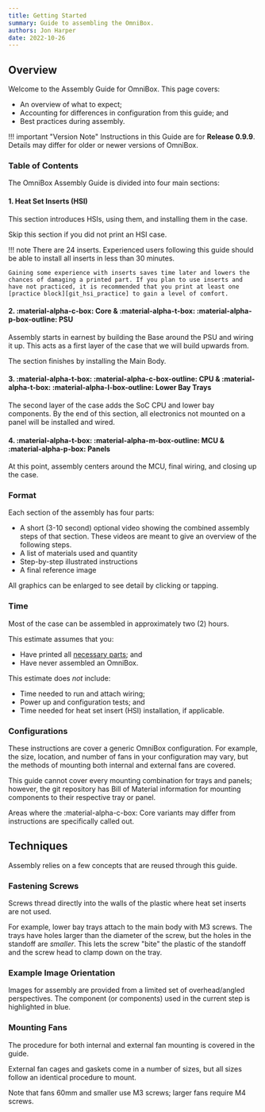 ```yaml
---
title: Getting Started
summary: Guide to assembling the OmniBox.
authors: Jon Harper
date: 2022-10-26
---
```


## Overview

Welcome to the Assembly Guide for OmniBox. This page covers:

- An overview of what to expect;
- Accounting for differences in configuration from this guide; and
- Best practices during assembly.

!!! important "Version Note"
    Instructions in this Guide are for **Release 0.9.9**. Details may differ for older or newer versions of OmniBox.

### Table of Contents

The OmniBox Assembly Guide is divided into four main sections:

#### 1. Heat Set Inserts (HSI)

This section introduces HSIs, using them, and installing them in the case.

Skip this section if you did not print an HSI case.

!!! note
    There are 24 inserts. Experienced users following this guide should be able to install all inserts in less than 30 minutes.
    
    Gaining some experience with inserts saves time later and lowers the chances of damaging a printed part. If you plan to use inserts and have not practiced, it is recommended that you print at least one [practice block][git_hsi_practice] to gain a level of comfort.

#### 2. :material-alpha-c-box: Core & :material-alpha-t-box: :material-alpha-p-box-outline: PSU

Assembly starts in earnest by building the Base around the PSU and wiring it up. This acts as a first layer of the case that we will build upwards from.

The section finishes by installing the Main Body.

#### 3. :material-alpha-t-box: :material-alpha-c-box-outline: CPU & :material-alpha-t-box: :material-alpha-l-box-outline: Lower Bay Trays

The second layer of the case adds the SoC CPU and lower bay components. By the end of this section, all electronics not mounted on a panel will be installed and wired.

#### 4. :material-alpha-t-box: :material-alpha-m-box-outline: MCU & :material-alpha-p-box: Panels

At this point, assembly centers around the MCU, final wiring, and closing up the case.

### Format

Each section of the assembly has four parts:

- A short (3-10 second) optional video showing the combined assembly steps of that section. These videos are meant to give an overview of the following steps.
- A list of materials used and quantity
- Step-by-step illustrated instructions
- A final reference image

All graphics can be enlarged to see detail by clicking or tapping.

### Time

Most of the case can be assembled in approximately two (2) hours.

This estimate assumes that you:

- Have printed all [necessary parts][checklist]; and
- Have never assembled an OmniBox.

This estimate does *not* include:

- Time needed to run and attach wiring;
- Power up and configuration tests; and
- Time needed for heat set insert (HSI) installation, if applicable.

### Configurations

These instructions are cover a generic OmniBox configuration. For example, the size, location, and number of fans in your configuration may vary, but the methods of mounting both internal and external fans are covered.

This guide cannot cover every mounting combination for trays and panels; however, the git repository has Bill of Material information for mounting components to their respective tray or panel.

Areas where the :material-alpha-c-box: Core variants may differ from instructions are specifically called out.

## Techniques

Assembly relies on a few concepts that are reused through this guide.

### Fastening Screws

Screws thread directly into the walls of the plastic where heat set inserts are not used.

For example, lower bay trays attach to the main body with M3 screws. The trays have holes larger than the diameter of the screw, but the holes in the standoff are *smaller*. This lets the screw "bite" the plastic of the standoff and the screw head to clamp down on the tray.

### Example Image Orientation

Images for assembly are provided from a limited set of overhead/angled perspectives. The component (or components) used in the current step is highlighted in blue.

### Mounting Fans

The procedure for both internal and external fan mounting is covered in the guide.

External fan cages and gaskets come in a number of sizes, but all sizes follow an identical procedure to mount.

Note that fans 60mm and smaller use M3 screws; larger fans require M4 screws.

[base]:     base.md         "Assembly: Base and PSU"
[core]:     core.md         "Assembly: Main Body"
[mcu]:      mcu.md          "Assembly: MCU Tray"
[cpu]:      cpu.md          "Assembly: CPU Tray"
[lower_bay]:lower_bay.md    "Assembly: Lower Bay Tray(s)"
[front]:    front.md        "Assembly: Front Panel"
[side]:     side.md         "Assembly: Side Panel(s)"
[rear]:     rear.md         "Assembly: Rear Panel"
[lid]:      lid.md          "Assembly: Lid(s)"
[bottom]:   bottom.md       "Assembly: Bottom Panels"
[checklist]: ../printing.md#printed-component-checklist "Printed Component Checklist"
